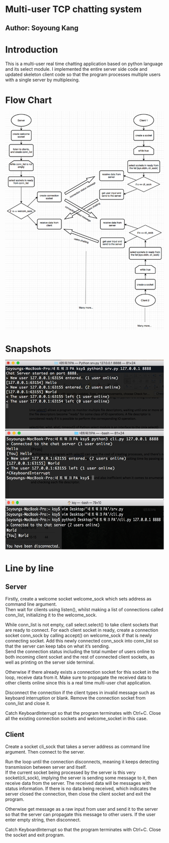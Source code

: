 # Multi-user TCP chatting system
## Author: Soyoung Kang  

# Introduction
This is a multi-user real time chatting application based on python language and its select module. I implemented the entire server side code and updated skeleton client code so that the program processes multiple users with a single server by multiplexing.  

# Flow Chart
![Image of FlowChart](img/flowchart.png)  


# Snapshots
![Demo image1](img/Picture1.png)  
![Demo image2](img/Picture2.png)  
![Demo image3](img/Picture3.png)  

# Line by line
## Server
Firstly, create a welcome socket welcome_sock which sets address as command line argument.  
Then wait for clients using listen(), whilst making a list of connections called conn_list, initializing it to the welcome_sock.  
 
While conn_list is not empty, call select.select() to take client sockets that are ready to connect. For each client socket in ready, create a connection socket conn_sock by calling accept() on welcome_sock if that is newly connecting socket. Add this newly connected conn_sock into conn_list so that the server can keep tabs on what it’s sending.  
Send the connection status including the total number of users online to both incoming client socket and the rest of connected client sockets, as well as printing on the server side terminal.  

Otherwise if there already exists a connection socket for this socket in the loop, receive data from it. Make sure to propagate the received data to other clients online since this is a real time multi-user chat application.  

Disconnect the connection if the client types in invalid message such as keyboard interruption or blank. Remove the connection socket from conn_list and close it.  

Catch KeyboardInterrupt so that the program terminates with Ctrl+C. Close all the existing connection sockets and welcome_socket in this case.  

## Client 
Create a socket cli_sock that takes a server address as command line argument. Then connect to the server.  

Run the loop until the connection disconnects, meaning it keeps detecting transmission between server and itself.  
If the current socket being processed by the server is this very socket(cli_sock), implying the server is sending some message to it, then receive data from the server. The received data will be messages with status information. If there is no data being received, which indicates the server closed the connection, then close the client socket and exit the program.  

Otherwise get message as a raw input from user and send it to the server so that the server can propagate this message to other users. If the user enter empty string, then disconnect.  

Catch KeyboardInterrupt so that the program terminates with Ctrl+C. Close the socket and exit program.
